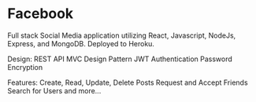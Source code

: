 # Facebook

Full stack Social Media application utilizing React, Javascript, NodeJs, Express, and MongoDB. Deployed to Heroku.

Design:
REST API
MVC Design Pattern
JWT Authentication
Password Encryption

Features:
Create, Read, Update, Delete Posts
Request and Accept Friends
Search for Users
and more...
